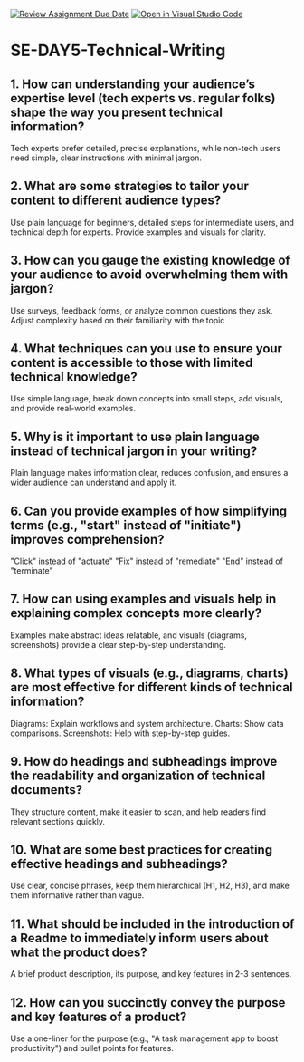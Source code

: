 [![Review Assignment Due Date](https://classroom.github.com/assets/deadline-readme-button-22041afd0340ce965d47ae6ef1cefeee28c7c493a6346c4f15d667ab976d596c.svg)](https://classroom.github.com/a/zsAR-pyY)
[![Open in Visual Studio Code](https://classroom.github.com/assets/open-in-vscode-2e0aaae1b6195c2367325f4f02e2d04e9abb55f0b24a779b69b11b9e10269abc.svg)](https://classroom.github.com/online_ide?assignment_repo_id=18473043&assignment_repo_type=AssignmentRepo)
# SE-DAY5-Technical-Writing
## 1. How can understanding your audience’s expertise level (tech experts vs. regular folks) shape the way you present technical information?
Tech experts prefer detailed, precise explanations, while non-tech users need simple, clear instructions with minimal jargon.

## 2. What are some strategies to tailor your content to different audience types?
Use plain language for beginners, detailed steps for intermediate users, and technical depth for experts. Provide examples and visuals for clarity.

## 3. How can you gauge the existing knowledge of your audience to avoid overwhelming them with jargon?

Use surveys, feedback forms, or analyze common questions they ask. Adjust complexity based on their familiarity with the topic

## 4. What techniques can you use to ensure your content is accessible to those with limited technical knowledge?

Use simple language, break down concepts into small steps, add visuals, and provide real-world examples.


## 5. Why is it important to use plain language instead of technical jargon in your writing?

Plain language makes information clear, reduces confusion, and ensures a wider audience can understand and apply it.
## 6. Can you provide examples of how simplifying terms (e.g., "start" instead of "initiate") improves comprehension?

"Click" instead of "actuate"
"Fix" instead of "remediate"
"End" instead of "terminate"

## 7. How can using examples and visuals help in explaining complex concepts more clearly?

Examples make abstract ideas relatable, and visuals (diagrams, screenshots) provide a clear step-by-step understanding.

## 8. What types of visuals (e.g., diagrams, charts) are most effective for different kinds of technical information?

Diagrams: Explain workflows and system architecture.
Charts: Show data comparisons.
Screenshots: Help with step-by-step guides.

## 9. How do headings and subheadings improve the readability and organization of technical documents?

They structure content, make it easier to scan, and help readers find relevant sections quickly.

## 10. What are some best practices for creating effective headings and subheadings?

Use clear, concise phrases, keep them hierarchical (H1, H2, H3), and make them informative rather than vague.

## 11. What should be included in the introduction of a Readme to immediately inform users about what the product does?

A brief product description, its purpose, and key features in 2-3 sentences.

## 12. How can you succinctly convey the purpose and key features of a product?

Use a one-liner for the purpose (e.g., "A task management app to boost productivity") and bullet points for features.
